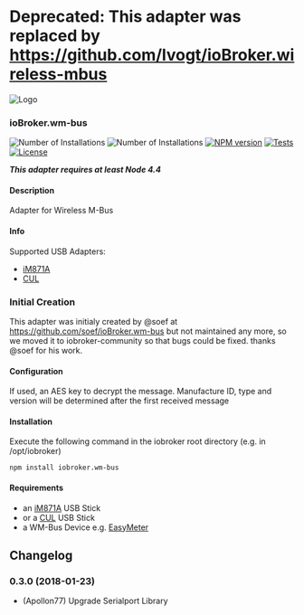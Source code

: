 # Deprecated: This adapter was replaced by https://github.com/lvogt/ioBroker.wireless-mbus

![Logo](admin/wm-bus.png)
### ioBroker.wm-bus			   

![Number of Installations](http://iobroker.live/badges/wm-bus-community-installed.svg) ![Number of Installations](http://iobroker.live/badges/wm-bus-community-stable.svg) [![NPM version](http://img.shields.io/npm/v/iobroker.wm-bus.svg)](https://www.npmjs.com/package/iobroker.wm-bus)
[![Tests](http://img.shields.io/travis/soef/ioBroker.wm-bus/master.svg)](https://travis-ci.org/soef/ioBroker.wm-bus)
[![License](https://img.shields.io/badge/license-MIT-blue.svg?style=flat)](https://github.com/soef/iobroker.wm-bus/blob/master/LICENSE)


<!--[![Build status](https://ci.appveyor.com/api/projects/status/xg29a1r5dl00dq23?svg=true)](https://ci.appveyor.com/project/soef/iobroker-wm-bus)-->

***This adapter requires at least Node 4.4***

#### Description

Adapter for Wireless M-Bus

#### Info

Supported USB Adapters:

+ [iM871A](http://www.wireless-solutions.de/products/gateways/wirelessadapter)
+ [CUL](http://shop.busware.de/product_info.php/products_id/29?osCsid=eab2ce6ef5efc95dbdf61396ca256b6e)

### Initial Creation
This adapter was initialy created by @soef at https://github.com/soef/ioBroker.wm-bus but not maintained any more, so we moved it to iobroker-community so that bugs could be fixed. thanks @soef for his work.

#### Configuration

If used, an AES key to decrypt the message.
Manufacture ID, type and version will be determined after the first received message

#### Installation
Execute the following command in the iobroker root directory (e.g. in /opt/iobroker)
```
npm install iobroker.wm-bus
```

#### Requirements

+ an [iM871A](http://www.wireless-solutions.de/products/gateways/wirelessadapter) USB Stick
+ or a [CUL](http://shop.busware.de/product_info.php/products_id/29?osCsid=eab2ce6ef5efc95dbdf61396ca256b6e) USB Stick
+ a WM-Bus Device e.g. [EasyMeter](http://www.easymeter.com/)

## Changelog
### 0.3.0 (2018-01-23)
* (Apollon77) Upgrade Serialport Library

